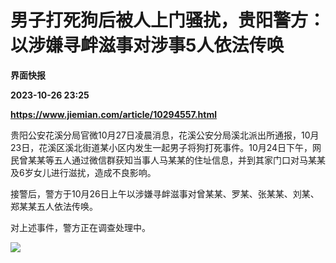 # 男子打死狗后被人上门骚扰，贵阳警方：以涉嫌寻衅滋事对涉事5人依法传唤
**界面快报**

**2023-10-26 23:25**

**https://www.jiemian.com/article/10294557.html**

贵阳公安花溪分局官微10月27日凌晨消息，花溪公安分局溪北派出所通报，10月23日，花溪区溪北街道某小区内发生一起男子将狗打死事件。10月24日下午，网民曾某某等五人通过微信群获知当事人马某某的住址信息，并到其家门口对马某某及6岁女儿进行滋扰，造成不良影响。

接警后，警方于10月26日上午以涉嫌寻衅滋事对曾某某、罗某、张某某、刘某、郑某某五人依法传唤。

对上述事件，警方正在调查处理中。

![](https://img1.jiemian.com/101/original/20231027/16983617163577471.png)